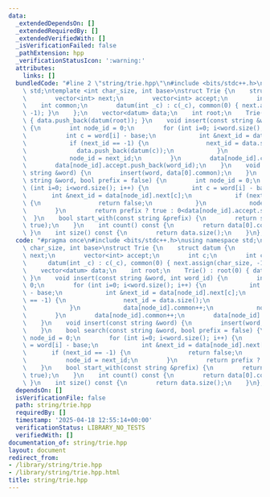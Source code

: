 ```yaml
---
data:
  _extendedDependsOn: []
  _extendedRequiredBy: []
  _extendedVerifiedWith: []
  _isVerificationFailed: false
  _pathExtension: hpp
  _verificationStatusIcon: ':warning:'
  attributes:
    links: []
  bundledCode: "#line 2 \"string/trie.hpp\"\n#include <bits/stdc++.h>\nusing namespace\
    \ std;\ntemplate <int char_size, int base>\nstruct Trie {\n    struct datum {\n\
    \        vector<int> next;\n        vector<int> accept;\n        int c;\n    \
    \    int common;\n        datum(int _c) : c(_c), common(0) { next.assign(char_size,\
    \ -1); }\n    };\n    vector<datum> data;\n    int root;\n    Trie() : root(0)\
    \ { data.push_back(datum(root)); }\n    void insert(const string &word, int word_id)\
    \ {\n        int node_id = 0;\n        for (int i=0; i<word.size(); i++) {\n \
    \           int c = word[i] - base;\n            int &next_id = data[node_id].next[c];\n\
    \            if (next_id == -1) {\n                next_id = data.size();\n  \
    \              data.push_back(datum(c));\n            }\n            data[node_id].common++;\n\
    \            node_id = next_id;\n        }\n        data[node_id].common++;\n\
    \        data[node_id].accept.push_back(word_id);\n    }\n    void insert(const\
    \ string &word) {\n        insert(word, data[0].common);\n    }\n    bool search(const\
    \ string &word, bool prefix = false) {\n        int node_id = 0;\n        for\
    \ (int i=0; i<word.size(); i++) {\n            int c = word[i] - base;\n     \
    \       int &next_id = data[node_id].next[c];\n            if (next_id == -1)\
    \ {\n                return false;\n            }\n            node_id = next_id;\n\
    \        }\n        return prefix ? true : 0<data[node_id].accept.size();\n  \
    \  }\n    bool start_with(const string &prefix) {\n        return search(prefix,\
    \ true);\n    }\n    int count() const {\n        return data[0].common;\n   \
    \ }\n    int size() const {\n        return data.size();\n    }\n};\n"
  code: "#pragma once\n#include <bits/stdc++.h>\nusing namespace std;\ntemplate <int\
    \ char_size, int base>\nstruct Trie {\n    struct datum {\n        vector<int>\
    \ next;\n        vector<int> accept;\n        int c;\n        int common;\n  \
    \      datum(int _c) : c(_c), common(0) { next.assign(char_size, -1); }\n    };\n\
    \    vector<datum> data;\n    int root;\n    Trie() : root(0) { data.push_back(datum(root));\
    \ }\n    void insert(const string &word, int word_id) {\n        int node_id =\
    \ 0;\n        for (int i=0; i<word.size(); i++) {\n            int c = word[i]\
    \ - base;\n            int &next_id = data[node_id].next[c];\n            if (next_id\
    \ == -1) {\n                next_id = data.size();\n                data.push_back(datum(c));\n\
    \            }\n            data[node_id].common++;\n            node_id = next_id;\n\
    \        }\n        data[node_id].common++;\n        data[node_id].accept.push_back(word_id);\n\
    \    }\n    void insert(const string &word) {\n        insert(word, data[0].common);\n\
    \    }\n    bool search(const string &word, bool prefix = false) {\n        int\
    \ node_id = 0;\n        for (int i=0; i<word.size(); i++) {\n            int c\
    \ = word[i] - base;\n            int &next_id = data[node_id].next[c];\n     \
    \       if (next_id == -1) {\n                return false;\n            }\n \
    \           node_id = next_id;\n        }\n        return prefix ? true : 0<data[node_id].accept.size();\n\
    \    }\n    bool start_with(const string &prefix) {\n        return search(prefix,\
    \ true);\n    }\n    int count() const {\n        return data[0].common;\n   \
    \ }\n    int size() const {\n        return data.size();\n    }\n};"
  dependsOn: []
  isVerificationFile: false
  path: string/trie.hpp
  requiredBy: []
  timestamp: '2025-04-18 12:55:14+00:00'
  verificationStatus: LIBRARY_NO_TESTS
  verifiedWith: []
documentation_of: string/trie.hpp
layout: document
redirect_from:
- /library/string/trie.hpp
- /library/string/trie.hpp.html
title: string/trie.hpp
---
```

